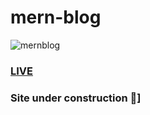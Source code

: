 # mern-blog

![mernblog](https://user-images.githubusercontent.com/40262320/129630967-efdecc5f-954e-48d3-973f-370ccb75b99c.jpg)

### [LIVE](https://mern-blog-practice.herokuapp.com/)
### Site under construction 🚧]
